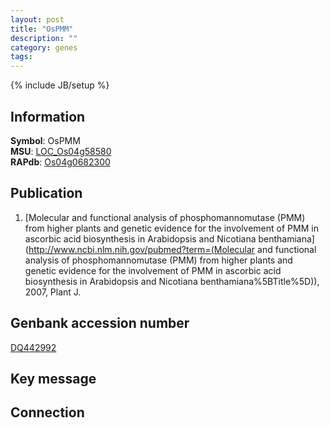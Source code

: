 ```yaml
---
layout: post
title: "OsPMM"
description: ""
category: genes
tags: 
---
```

{% include JB/setup %}

## Information
__Symbol__: OsPMM  
__MSU__: [LOC_Os04g58580](http://rice.plantbiology.msu.edu/cgi-bin/ORF_infopage.cgi?orf=LOC_Os04g58580)  
__RAPdb__: [Os04g0682300](http://rapdb.dna.affrc.go.jp/viewer/gbrowse_details/irgsp1?name=Os04g0682300)  

## Publication
1. [Molecular and functional analysis of phosphomannomutase (PMM) from higher plants and genetic evidence for the involvement of PMM in ascorbic acid biosynthesis in Arabidopsis and Nicotiana benthamiana](http://www.ncbi.nlm.nih.gov/pubmed?term=(Molecular and functional analysis of phosphomannomutase (PMM) from higher plants and genetic evidence for the involvement of PMM in ascorbic acid biosynthesis in Arabidopsis and Nicotiana benthamiana%5BTitle%5D)), 2007, Plant J.

## Genbank accession number
[DQ442992](http://www.ncbi.nlm.nih.gov/nuccore/DQ442992)

## Key message

## Connection


